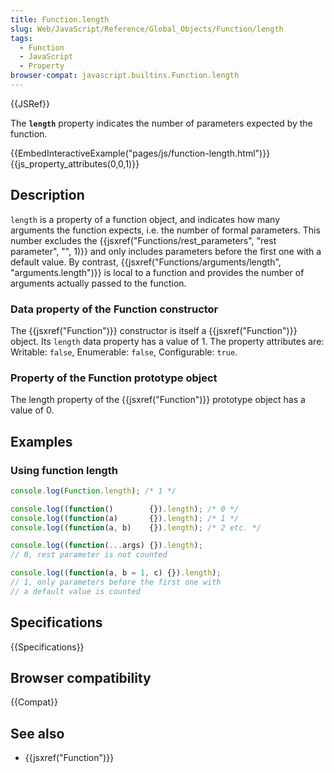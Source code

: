 ```yaml
---
title: Function.length
slug: Web/JavaScript/Reference/Global_Objects/Function/length
tags:
  - Function
  - JavaScript
  - Property
browser-compat: javascript.builtins.Function.length
---
```

{{JSRef}}

The **`length`** property indicates the number of parameters expected by the
function.

{{EmbedInteractiveExample("pages/js/function-length.html")}}{{js_property_attributes(0,0,1)}}

## Description

`length` is a property of a function object, and indicates how many arguments
the function expects, i.e. the number of formal parameters. This number excludes
the
{{jsxref("Functions/rest_parameters", "rest parameter", "", 1)}}
and only includes parameters before the first one with a default value. By
contrast,
{{jsxref("Functions/arguments/length", "arguments.length")}}
is local to a function and provides the number of arguments actually passed to
the function.

### Data property of the Function constructor

The {{jsxref("Function")}} constructor is itself a
{{jsxref("Function")}} object. Its `length` data property has a value
of 1. The property attributes are: Writable: `false`, Enumerable: `false`,
Configurable: `true`.

### Property of the Function prototype object

The length property of the {{jsxref("Function")}} prototype object has a
value of 0.

## Examples

### Using function length

```js
console.log(Function.length); /* 1 */

console.log((function()        {}).length); /* 0 */
console.log((function(a)       {}).length); /* 1 */
console.log((function(a, b)    {}).length); /* 2 etc. */

console.log((function(...args) {}).length);
// 0, rest parameter is not counted

console.log((function(a, b = 1, c) {}).length);
// 1, only parameters before the first one with
// a default value is counted
```

## Specifications

{{Specifications}}

## Browser compatibility

{{Compat}}

## See also

- {{jsxref("Function")}}
